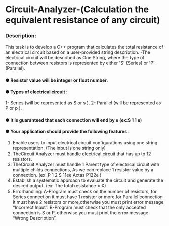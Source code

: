 # Circuit-Analyzer-(Calculation the equivalent resistance of any circuit)
### Description:
 This task is to develop a C++ program that calculates the total resistance of an
 electrical circuit based on a user-provided string description.
 -The electrical circuit will be described as One String, where the type of connection between
 resistors is represented by either 'S' (Series) or 'P' (Parallel).
 #### ● Resistor value will be integer or float number.
 #### ● Types of electrical circuit :
 1- Series (will be represented as S or s ).
 2- Parallel (will be represented as P or p ).
 #### ● It is guaranteed that each connection will end by e (ex:S 1 1 e)
 #### ● Your application should provide the following features :
 1. Enable users to input electrical circuit configurations using one string
 representation.
 (The input is one string only)
 2. TheCircuit Analyzer must handle electrical circuit that has up to 12 resistors.
 3. TheCircuit Analyzer must handle 1 Parent type of electrical circuit with
 multiple childs connections, As we can replace 1 resistor value by a connection.
 (ex: P 1 2 S 11ee Actas P122e )
 4. Establish a systematic approach to evaluate the circuit and generate the
 desired output.
 (ex: The total resistance = X)
 5. Errorhandling:
 A-Program must check on the number of resistors, for Series
 connection it must have 1 resistor or more,for Parallel connection
 it must have 2 resistors or more,otherwise you must print error
 message “Incorrect Input”.
 B-Program must check that the only accepted connection is S or P,
 otherwise you must print the error message “Wrong Description”.
